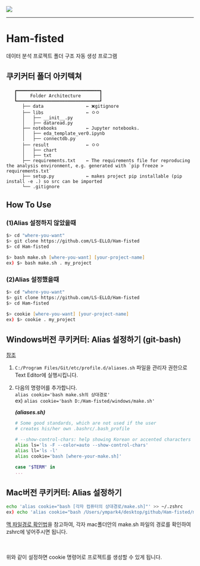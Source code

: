 <img src="https://repository-images.githubusercontent.com/11407242/86598c80-80ab-11ea-95a2-df46cca01e67">

---

# Ham-fisted
데이터 분석 프로젝트 폴더 구조 자동 생성 프로그램

## 쿠키커터 폴더 아키텍쳐
```
   ┏━━━━━━━━━━━━━━━━━━━━━━━━━━━━━━━┓
   ┃     Folder Architecture       ┃
   ┗━━━━━━━━━━━━━━━━━━━━━━━━━━━━━━━┛
      ├── data                ← ❌gitignore
      ├── libs                ← ㅇㅇ
      │   ├── __init__.py  
      │   ├── dataread.py
      ├── notebooks           ← Jupyter notebooks.
      │   ├── eda_template_ver0.ipynb
      │   ├── connectdb.py    
      ├── result              ← ㅇㅇ
      │   ├── chart 
      │   ├── txt
      ├── requirements.txt    ← The requirements file for reproducing the analysis environment, e.g. generated with `pip freeze > requirements.txt`
      ├── setup.py            ← makes project pip installable (pip install -e .) so src can be imported
      └── .gitignore        
```


## How To Use 

### (1)Alias 설정하지 않았을때
```zsh
$> cd "where-you-want"
$> git clone https://github.com/LS-ELLO/Ham-fisted
$> cd Ham-fisted

$> bash make.sh [where-you-want] [your-project-name]
ex) $> bash make.sh . my_project

```

### (2)Alias 설정했을때

```zsh
$> cd "where-you-want"
$> git clone https://github.com/LS-ELLO/Ham-fisted
$> cd Ham-fisted

$> cookie [where-you-want] [your-project-name]
ex) $> cookie . my_project

```

## Windows버전 쿠키커터: Alias 설정하기 (git-bash)
[참조](https://dev.to/mhjaafar/git-bash-on-windows-adding-a-permanent-alias-198g) <br>
1. `C:/Program Files/Git/etc/profile.d/aliases.sh` 파일을 관리자 권한으로 Text Editor에 실행시킵니다. <br>
2. 다음의 명령어를 추가합니다. <br>
    `alias cookie='bash make.sh의 상대경로'` <br>
    ex) `alias cookie='bash D:/Ham-fisted/windows/make.sh'`
    
    ***(aliases.sh)***
    ```sh
    # Some good standards, which are not used if the user
    # creates his/her own .bashrc/.bash_profile

    # --show-control-chars: help showing Korean or accented characters
    alias ls='ls -F --color=auto --show-control-chars'
    alias ll='ls -l'
    alias cookie='bash [where-your-make.sh]'

    case "$TERM" in
    ...
    ```
## Mac버전 쿠키커터: Alias 설정하기
```sh
echo 'alias cookie="bash [각자 컴퓨터의 상대경로/make.sh]"' >> ~/.zshrc
ex) echo 'alias cookie="bash /Users/ympark4/desktop/github/Ham-fisted/make.sh"' >> ~/.zshrc
```
[맥 파일경로 확인법](https://yangfra.tistory.com/11)을 참고하여, 각자 mac폴더안의 make.sh 파일의 경로를 확인하여 zshrc에 넣어주시면 됩니다. <br><br>

<br>
위와 같이 설정하면 cookie 명령어로 프로젝트를 생성할 수 있게 됩니다. <br>
